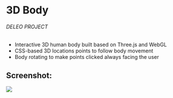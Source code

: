 # 3D Body

###### DELEO PROJECT
- Interactive 3D human body built based on Three.js and WebGL
- CSS-based 3D locations points to follow body movement
- Body rotating to make points clicked always facing the user


## Screenshot:
![](gif.gif)
